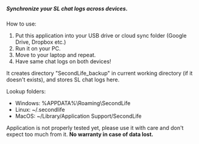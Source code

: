 ##### Synchronize your SL chat logs across devices.

How to use:
1. Put this application into your USB drive or cloud sync folder (Google Drive, Dropbox etc.)
2. Run it on your PC.
3. Move to your laptop and repeat.
4. Have same chat logs on both devices!

It creates directory "SecondLife_backup" in current working directory (if it doesn't exists), and stores SL chat logs here.

Lookup folders:
-   Windows: %APPDATA%\Roaming\SecondLife
-   Linux: ~/.secondlife
-   MacOS: ~/Library/Application Support/SecondLife

Application is not properly tested yet, please use it with care and don't expect too much from it. **No warranty in case of data lost.**